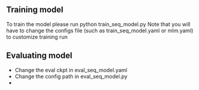 ## Training model
To train the model please run python train_seq_model.py 
Note that you will have to change the configs file (such as train_seq_model.yaml or mlm.yaml) to customize training run


## Evaluating model 
- Change the eval ckpt in eval_seq_model.yaml
- Change the config path in eval_seq_model.py 
- 



